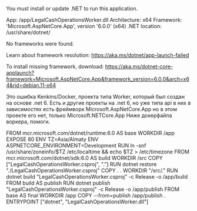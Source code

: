 You must install or update .NET to run this application.

App: /app/LegalCashOperationsWorker.dll
Architecture: x64
Framework: 'Microsoft.AspNetCore.App', version '6.0.0' (x64)
.NET location: /usr/share/dotnet/

No frameworks were found.

Learn about framework resolution:
https://aka.ms/dotnet/app-launch-failed

To install missing framework, download:
https://aka.ms/dotnet-core-applaunch?framework=Microsoft.AspNetCore.App&framework_version=6.0.0&arch=x64&rid=debian.11-x64

Это ошибка Kenkins/Docker, проекта типа Worker, который был создан на основе .net 6. Есть и другие проекты на .net 6, но уже типа api в них в зависимостях есть фреймворк Microsoft.AspNetCore.App но в этом проекте его нет, только Microsoft.NETCore.App
Ниже докерфайла воркера, помоги. 

FROM mcr.microsoft.com/dotnet/runtime:6.0 AS base
WORKDIR /app
EXPOSE 80
ENV TZ=Asia/Almaty
ENV ASPNETCORE_ENVIRONMENT=Development
RUN ln -snf /usr/share/zoneinfo/$TZ /etc/localtime && echo $TZ > /etc/timezone 
FROM mcr.microsoft.com/dotnet/sdk:6.0 AS build
WORKDIR /src
COPY ["LegalCashOperationsWorker.csproj", "."]
RUN dotnet restore "./LegalCashOperationsWorker.csproj"
COPY . .
WORKDIR "/src/."
RUN dotnet build "LegalCashOperationsWorker.csproj" -c Release -o /app/build
FROM build AS publish
RUN dotnet publish "LegalCashOperationsWorker.csproj" -c Release -o /app/publish
FROM base AS final
WORKDIR /app
COPY --from=publish /app/publish .
ENTRYPOINT ["dotnet", "LegalCashOperationsWorker.dll"]
